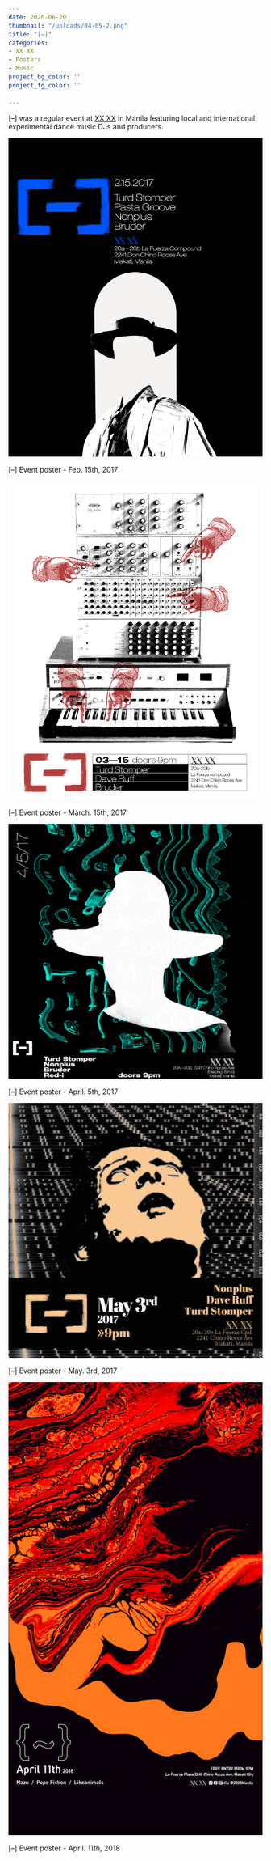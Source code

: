 ```yaml
---
date: 2020-06-20
thumbnail: "/uploads/04-05-2.png"
title: "[–]"
categories:
- XX XX
- Posters
- Music
project_bg_color: ''
project_fg_color: ''

---
```

\[–\] was a regular event at [XX XX](20-20.asia "XX XX Manila") in Manila featuring local and international experimental dance music DJs and producers.

![](/uploads/02-15.png)

\[–\] Event poster - Feb. 15th, 2017

![](/uploads/03-15.png)

\[–\] Event poster - March. 15th, 2017

![](/uploads/04-05-2.png)

\[–\] Event poster - April. 5th, 2017

![](/uploads/05-03-2.png)

\[–\] Event poster - May. 3rd, 2017

![](/uploads/180411_-_poster-1_180411_v3_story.jpg)

\[–\] Event poster - April. 11th, 2018